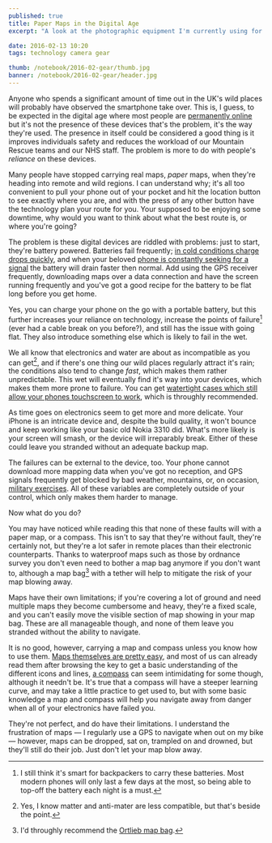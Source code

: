 ```yaml
---
published: true
title: Paper Maps in the Digital Age
excerpt: "A look at the photographic equipment I'm currently using for landscape and adventure photography. "

date: 2016-02-13 10:20
tags: technology camera gear

thumb: /notebook/2016-02-gear/thumb.jpg
banner: /notebook/2016-02-gear/header.jpg
---
```


Anyone who spends a significant amount of time out in the UK's wild places will probably have observed the smartphone take over. This is, I guess, to be expected in the digital age where most people are [permanently online][going_off_grid] but it's not the presence of these devices that's the problem, it's the way they're used. The presence in itself could be considered a good thing is it improves individuals safety and reduces the workload of our Mountain Rescue teams and our NHS staff. The problem is more to do with people's _reliance_ on these devices.

Many people have stopped carrying real maps, _paper_ maps, when they're heading into remote and wild regions. I can understand why; it's all too convenient to pull your phone out of your pocket and hit the location button to see exactly where you are, and with the press of any other button have the technology plan your route for you. Your supposed to be enjoying some downtime, why would you want to think about what the best route is, or where you're going?

The problem is these digital devices are riddled with problems: just to start, they're battery powered. Batteries fail frequently; [in cold conditions charge drops quickly][about_batteries_cold], and when your beloved [phone is constantly seeking for a signal][guardian_improve_battery] the battery will drain faster then normal. Add using the GPS receiver frequently, downloading maps over a data connection and have the screen running frequently and you've got a good recipe for the battery to be flat long before you get home.

Yes, you can charge your phone on the go with a portable battery, but this further increases your reliance on technology, increase the points of failure[^2] (ever had a cable break on you before?), and still has the issue with going flat. They also introduce something else which is likely to fail in the wet.

We all know that electronics and water are about as incompatible as you can get[^1], and if there's one thing our wild places regularly attract it's rain; the conditions also tend to change _fast_, which makes them rather unpredictable. This wet will eventually find it's way into your devices, which makes them more prone to failure. You can get [watertight cases which still allow your phones touchscreen to work][amazon_lifeproof], which is throughly recommended.

As time goes on electronics seem to get more and more delicate. Your iPhone is an intricate device and, despite the build quality, it won't bounce and keep working like your basic old Nokia 3310 did. What's more likely is your screen will smash, or the device will irreparably break. Either of these could leave you stranded without an adequate backup map.

The failures can be external to the device, too. Your phone cannot download more mapping data when you've got no reception, and GPS signals frequently get blocked by bad weather, mountains, or, on occasion, [military exercises][ofcom_gps_jamming]. All of these variables are completely outside of your control, which only makes them harder to manage.

Now what do you do?

You may have noticed while reading this that none of these faults will with a paper map, or a compass. This isn't to say that they're without fault, they're certainly not, but they're a lot safer in remote places than their electronic counterparts. Thanks to waterproof maps such as those by ordnance survey you don't even need to bother a map bag anymore if you don't want to, although a map bag[^3] with a tether will help to mitigate the risk of your map blowing away.

Maps have their own limitations; if you're covering a lot of ground and need multiple maps they become cumbersome and heavy, they're a fixed scale, and you can't easily move the visible section of map showing in your map bag. These are all manageable though, and none of them leave you stranded without the ability to navigate.

It is no good, however, carrying a map and compass unless you know how to use them. [Maps themselves are pretty easy][os_map_reading], and most of us can already read them after browsing the key to get a basic understanding of the different icons and lines, [a compass][os_compass] can seem intimidating for some though, although it needn't be. It's true that a compass will have a steeper learning curve, and may take a little practice to get used to, but with some basic knowledge a map and compass will help you navigate away from danger when all of your electronics have failed you.

They're not perfect, and do have their limitations. I understand the frustration of maps — I regularly use a GPS to navigate when out on my bike — however, maps can be dropped, sat on, trampled on and drowned, but they'll still do their job. Just don't let your map blow away.

[^1]: Yes, I know matter and anti-mater are less compatible, but that's beside the point.
[^2]: I still think it's smart for backpackers to carry these batteries. Most modern phones will only last a few days at the most, so being able to top-off the battery each night is a must.
[^3]: I'd throughly recommend the [Ortlieb map bag][amazon_ortlieb_map_bag].

[going_off_grid]: /notebook/2015/11/going-off-grid/ "Going off grid"
[about_batteries_cold]: http://chemistry.about.com/od/howthingsworkfaqs/f/coldbattery.htm "Why batteries will discharge faster in cold conditions"
[guardian_improve_battery]: https://www.theguardian.com/technology/2014/jul/09/how-to-extend-iphone-android-battery-life "Guardian advice on improving phone battery life"
[ofcom_gps_jamming]: http://stakeholders.ofcom.org.uk/spectrum/gps-jamming-exercises/ "Ofcom GPS Jamming Exercises"
[amazon_lifeproof]: http://amzn.to/1SpEFb5 "Lifeproof cases on Amazon"
[amazon_ortlieb_map_bag]: http://amzn.to/1SpGqoC "Ortlieb Map Bag on Amazon"
[os_map_reading]: https://www.ordnancesurvey.co.uk/resources/map-reading/ "Ordnance Survey Map Reading Guides"
[os_compass]: https://www.ordnancesurvey.co.uk/blog/2015/11/map-reading-skills-how-to-use-a-compass-2/ "Ordnance Survery Guide on Compasses"
